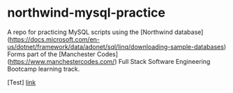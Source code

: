 # northwind-mysql-practice

A repo for practicing MySQL scripts using the [Northwind database] (https://docs.microsoft.com/en-us/dotnet/framework/data/adonet/sql/linq/downloading-sample-databases)
Forms part of the [Manchester Codes] (https://www.manchestercodes.com/) Full Stack Software Engineering Bootcamp learning track. 

[Test] <a href="https://docs.microsoft.com/en-us/dotnet/framework/data/adonet/sql/linq/downloading-sample-databases">link</a>
